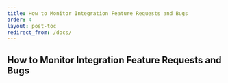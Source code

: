 ```yaml
---
title: How to Monitor Integration Feature Requests and Bugs
order: 4
layout: post-toc
redirect_from: /docs/
---
```


## How to Monitor Integration Feature Requests and Bugs